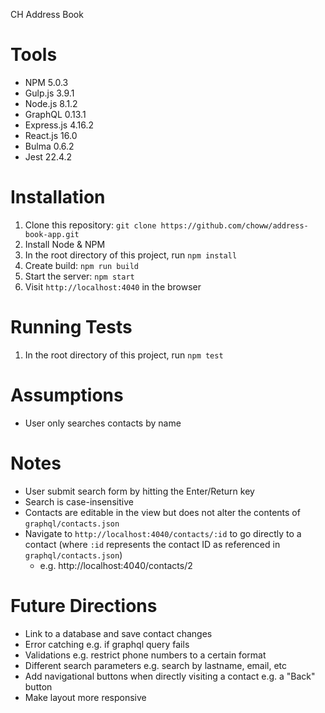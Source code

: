 CH Address Book

# Tools
* NPM 5.0.3
* Gulp.js 3.9.1
* Node.js 8.1.2
* GraphQL 0.13.1
* Express.js 4.16.2
* React.js 16.0
* Bulma 0.6.2
* Jest 22.4.2

# Installation
1. Clone this repository: `git clone https://github.com/choww/address-book-app.git`
2. Install Node & NPM
3. In the root directory of this project, run `npm install`
4. Create build: `npm run build`
5. Start the server: `npm start`
6. Visit `http://localhost:4040` in the browser

# Running Tests
1. In the root directory of this project, run `npm test`

# Assumptions
* User only searches contacts by name

# Notes
* User submit search form by hitting the Enter/Return key
* Search is case-insensitive
* Contacts are editable in the view but does not alter the contents of `graphql/contacts.json`
* Navigate to `http://localhost:4040/contacts/:id` to go directly to a contact (where `:id` represents the contact ID as referenced in `graphql/contacts.json`)
    * e.g. http://localhost:4040/contacts/2

# Future Directions
* Link to a database and save contact changes
* Error catching e.g. if graphql query fails
* Validations e.g. restrict phone numbers to a certain format
* Different search parameters e.g. search by lastname, email, etc
* Add navigational buttons when directly visiting a contact e.g. a "Back" button
* Make layout more responsive

